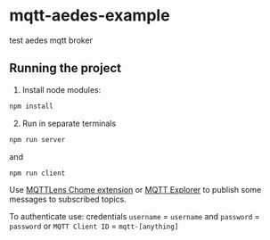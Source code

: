 # mqtt-aedes-example
test aedes mqtt broker

## Running the project
1. Install node modules:

```bash
npm install
```

2. Run in separate terminals
```bash
npm run server
```
and

```bash
npm run client
```

Use [MQTTLens Chome extension](https://chrome.google.com/webstore/detail/mqttlens/hemojaaeigabkbcookmlgmdigohjobjm) or [MQTT Explorer](https://mqtt-explorer.com/) to publish some messages to subscribed topics.

To authenticate use:
credentials `username` = `username` and `password` = `password`
or
`MQTT Client ID` = `mqtt-[anything]`
